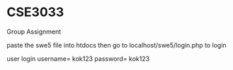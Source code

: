 # CSE3033
Group Assignment

paste the swe5 file into htdocs
then go to localhost/swe5/login.php to login

user login
username= kok123
password= kok123
